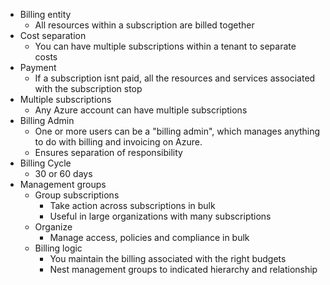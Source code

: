 * Billing entity
	* All resources within a subscription are billed together
* Cost separation
	* You can have multiple subscriptions within a tenant to separate costs
* Payment
	* If a subscription isnt paid, all the resources and services associated with the subscription stop
* Multiple subscriptions
	* Any Azure account can have multiple subscriptions
* Billing Admin
	* One or more users can be a "billing admin", which manages anything to do with billing and invoicing on Azure. 
	* Ensures separation of responsibility
* Billing Cycle
	* 30 or 60 days
* Management groups
	* Group subscriptions
		* Take action across subscriptions in bulk
		* Useful in large organizations with many subscriptions
	* Organize
		* Manage access, policies and compliance in bulk
	* Billing logic
		* You maintain the billing associated with the right budgets
		* Nest management groups to indicated hierarchy and relationship